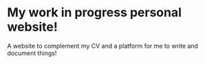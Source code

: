 # My work in progress personal website!
A website to complement my CV and a platform for me to write and document things!
